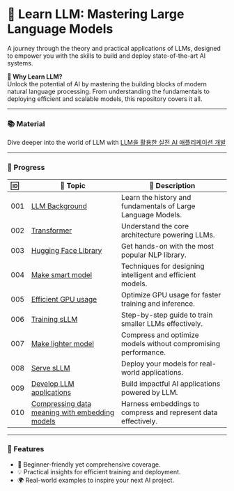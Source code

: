 # 🌟 Learn LLM: Mastering Large Language Models

A journey through the theory and practical applications of LLMs, designed to empower you with the skills to build and deploy state-of-the-art AI systems.

**🚀 Why Learn LLM?**  
Unlock the potential of AI by mastering the building blocks of modern natural language processing. From understanding the fundamentals to deploying efficient and scalable models, this repository covers it all.

---

### 📚 Material
Dive deeper into the world of LLM with [LLM을 활용한 실전 AI 애플리케이션 개발](https://github.com/onlybooks/llm/tree/main)

---

### 📖 Progress
| 🆔 | 📂 Topic | 📑 Description |
| :--- | ---- | ---- |
| 001    | [LLM Background](https://github.com/JYKai/LLM-usage/tree/main/001_LLM-background)                    | Learn the history and fundamentals of Large Language Models. |
| 002    | [Transformer](https://github.com/JYKai/usage/tree/main/002_Transformer)                              | Understand the core architecture powering LLMs. |
| 003    | [Hugging Face Library](https://github.com/JYKai/usage/tree/main/003_hugging-face-library)            | Get hands-on with the most popular NLP library. |
| 004    | [Make smart model](https://github.com/JYKai/usage/tree/main/004_make-smart-model)                    | Techniques for designing intelligent and efficient models. |
| 005    | [Efficient GPU usage](https://github.com/JYKai/usage/tree/main/005_efficient-learning-gpu)           | Optimize GPU usage for faster training and inference. |
| 006    | [Training sLLM](https://github.com/JYKai/usage/tree/main/006_train-sLLM)                             | Step-by-step guide to train smaller LLMs effectively. |
| 007    | [Make lighter model](https://github.com/JYKai/usage/tree/main/007_make-lighter-model)                | Compress and optimize models without compromising performance. |
| 008    | [Serve sLLM](https://github.com/JYKai/usage/tree/main/008_serve-sLLM)                                | Deploy your models for real-world applications. |
| 009    | [Develop LLM applications](https://github.com/JYKai/usage/tree/main/009_develop-LLM-application)     | Build impactful AI applications powered by LLM. |
| 010    | [Compressing data meaning with embedding models](https://github.com/JYKai/usage/tree/main/010_data-embedding)     | Harness embeddings to compress and represent data effectively. |

---

### 🌟 Features
- 📖 Beginner-friendly yet comprehensive coverage.
- 💡 Practical insights for efficient training and deployment.
- 🌍 Real-world examples to inspire your next AI project.